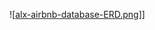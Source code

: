 ![[alx-airbnb-database-ERD.png](https://github.com/yordanossole/alx-airbnb-database/blob/main/ERD/alx-airbnb-database-ERD.png)]]
